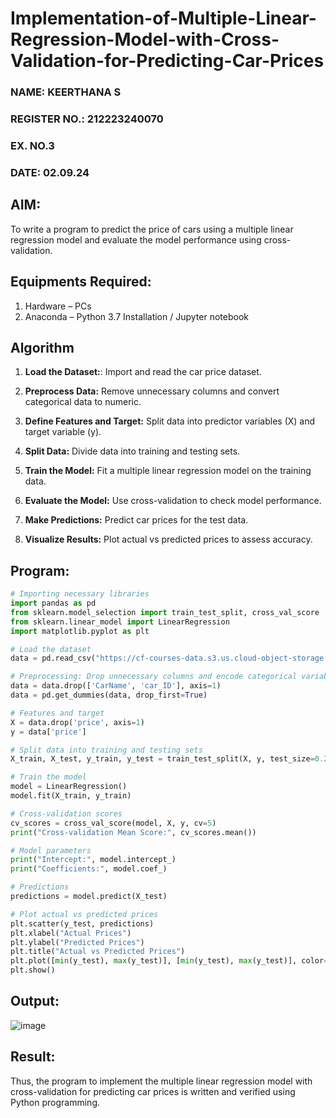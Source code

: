 # Implementation-of-Multiple-Linear-Regression-Model-with-Cross-Validation-for-Predicting-Car-Prices
<H3>NAME: KEERTHANA S</H3>
<H3>REGISTER NO.: 212223240070</H3>
<H3>EX. NO.3</H3>
<H3>DATE: 02.09.24</H3>

## AIM:
To write a program to predict the price of cars using a multiple linear regression model and evaluate the model performance using cross-validation.

## Equipments Required:
1. Hardware – PCs
2. Anaconda – Python 3.7 Installation / Jupyter notebook

## Algorithm
1. **Load the Dataset:**:   Import and read the car price dataset.

2. **Preprocess Data:** 
   Remove unnecessary columns and convert categorical data to numeric.
   
3. **Define Features and Target:**
    Split data into predictor variables (X) and target variable (y).
   
4. **Split Data:**
   Divide data into training and testing sets.
   
5. **Train the Model:**
    Fit a multiple linear regression model on the training data.
   
6. **Evaluate the Model:**
   Use cross-validation to check model performance.
   
7. **Make Predictions:**
    Predict car prices for the test data.
    
8. **Visualize Results:**
    Plot actual vs predicted prices to assess accuracy.
   
## Program:
```py
# Importing necessary libraries
import pandas as pd
from sklearn.model_selection import train_test_split, cross_val_score
from sklearn.linear_model import LinearRegression
import matplotlib.pyplot as plt

# Load the dataset
data = pd.read_csv("https://cf-courses-data.s3.us.cloud-object-storage.appdomain.cloud/IBM-ML240EN-SkillsNetwork/labs/data/CarPrice_Assignment.csv")

# Preprocessing: Drop unnecessary columns and encode categorical variables
data = data.drop(['CarName', 'car_ID'], axis=1)
data = pd.get_dummies(data, drop_first=True)

# Features and target
X = data.drop('price', axis=1)
y = data['price']

# Split data into training and testing sets
X_train, X_test, y_train, y_test = train_test_split(X, y, test_size=0.2, random_state=42)

# Train the model
model = LinearRegression()
model.fit(X_train, y_train)

# Cross-validation scores
cv_scores = cross_val_score(model, X, y, cv=5)
print("Cross-validation Mean Score:", cv_scores.mean())

# Model parameters
print("Intercept:", model.intercept_)
print("Coefficients:", model.coef_)

# Predictions
predictions = model.predict(X_test)

# Plot actual vs predicted prices
plt.scatter(y_test, predictions)
plt.xlabel("Actual Prices")
plt.ylabel("Predicted Prices")
plt.title("Actual vs Predicted Prices")
plt.plot([min(y_test), max(y_test)], [min(y_test), max(y_test)], color='red')  # Perfect prediction line
plt.show()

```

## Output:
![image](https://github.com/user-attachments/assets/bf4c9b32-7b8a-4e72-903c-ec5bda3f6245)


## Result:
Thus, the program to implement the multiple linear regression model with cross-validation for predicting car prices is written and verified using Python programming.
